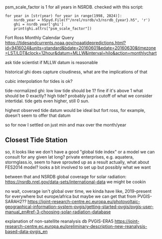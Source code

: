 

psm_scale_factor is 1 for all years in NSRDB.
checked with this script:
```
for year in [str(year) for year in range(1998, 2024)]:
    nsrdb_year = h5pyd.File(f"/nrel/nsrdb/v3/nsrdb_{year}.h5", 'r')
    ghi = nsrdb_year['ghi']
    print(ghi.attrs["psm_scale_factor"])
```


Fort Ross Monthly Calendar Query
https://tidesandcurrents.noaa.gov/noaatidepredictions.html?id=9416024&units=standard&bdate=20160601&edate=20160630&timezone=LST/LDT&clock=12hour&datum=MLLW&interval=hilo&action=monthlychart


ask tide scientist if MLLW datum is reasonable

historical ghi does capture cloudiness, what are the implications of that

cubic interpolation for tides is ok?

tide-normalized ghi:
low low tide should be 1? fine if it's above 1
what should be 0 exactly? high tide?
probably just a cutoff of what we consider intertidal. tide gets even higher, still 0 sun.

highest observed tide datum would be ideal but fort ross, for example, doesn't seem to offer that datum

so for now I settled on just min and max over the month/year

## Closest Tide Station
so, it looks like we don't have a good "global tide index" or a model we can consult for any given lat long?
private enterprises, e.g. aquatera, stormglass.io, seem to have sprouted up as a result
actually, what about FES2014 model? looks a bit involved to set up but possibly what we want

between that and NSRDB global coverage for solar radiation: https://nsrdb.nrel.gov/data-sets/international-data
we might be cookin

no wait, coverage isn't global over time, we kinda have like, 2019-present for everywhere but europe/africa
but maybe we can get that from PVGIS-SARAH2??
https://joint-research-centre.ec.europa.eu/photovoltaic-geographical-information-system-pvgis/getting-started-pvgis/pvgis-user-manual_en#ref-3-choosing-solar-radiation-database

explanation of non-satellite reanalysis db PVGIS-ERA5
https://joint-research-centre.ec.europa.eu/preliminary-description-new-reanalysis-based-data-pvgis_en

